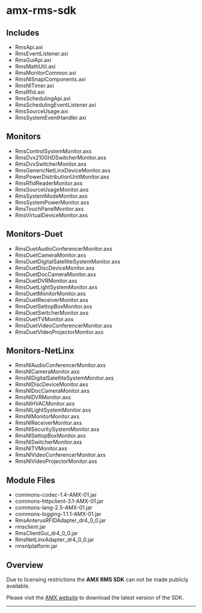 amx-rms-sdk
===========

Includes
--------
+ RmsApi.axi
+ RmsEventListener.axi
+ RmsGuiApi.axi
+ RmsMathUtil.axi
+ RmsMonitorCommon.axi
+ RmsNlSnapiComponents.axi
+ RmsNlTimer.axi
+ RmsRfid.axi
+ RmsSchedulingApi.axi
+ RmsSchedulingEventListener.axi
+ RmsSourceUsage.axi
+ RmsSystemEventHandler.axi

Monitors
--------
+ RmsControlSystemMonitor.axs
+ RmsDvx2100HDSwitcherMonitor.axs
+ RmsDvxSwitcherMonitor.axs
+ RmsGenericNetLinxDeviceMonitor.axs
+ RmsPowerDistributionUnitMonitor.axs
+ RmsRfidReaderMonitor.axs
+ RmsSourceUsageMonitor.axs
+ RmsSystemModeMonitor.axs
+ RmsSystemPowerMonitor.axs
+ RmsTouchPanelMonitor.axs
+ RmsVirtualDeviceMonitor.axs

Monitors-Duet
-------------
+ RmsDuetAudioConferencerMonitor.axs
+ RmsDuetCameraMonitor.axs
+ RmsDuetDigitalSatelliteSystemMonitor.axs
+ RmsDuetDiscDeviceMonitor.axs
+ RmsDuetDocCameraMonitor.axs
+ RmsDuetDVRMonitor.axs
+ RmsDuetLightSystemMonitor.axs
+ RmsDuetMonitorMonitor.axs
+ RmsDuetReceiverMonitor.axs
+ RmsDuetSettopBoxMonitor.axs
+ RmsDuetSwitcherMonitor.axs
+ RmsDuetTVMonitor.axs
+ RmsDuetVideoConferencerMonitor.axs
+ RmsDuetVideoProjectorMonitor.axs

Monitors-NetLinx
----------------
+ RmsNlAudioConferencerMonitor.axs
+ RmsNlCameraMonitor.axs
+ RmsNlDigitalSatelliteSystemMonitor.axs
+ RmsNlDiscDeviceMonitor.axs
+ RmsNlDocCameraMonitor.axs
+ RmsNlDVRMonitor.axs
+ RmsNlHVACMonitor.axs
+ RmsNlLightSystemMonitor.axs
+ RmsNlMonitorMonitor.axs
+ RmsNlReceiverMonitor.axs
+ RmsNlSecuritySystemMonitor.axs
+ RmsNlSettopBoxMonitor.axs
+ RmsNlSwitcherMonitor.axs
+ RmsNlTVMonitor.axs
+ RmsNlVideoConferencerMonitor.axs
+ RmsNlVideoProjectorMonitor.axs

Module Files
------------
+ commons-codec-1.4-AMX-01.jar
+ commons-httpclient-3.1-AMX-01.jar
+ commons-lang-2.5-AMX-01.jar
+ commons-logging-1.1.1-AMX-01.jar
+ RmsAnterusRFIDAdapter_dr4_0_0.jar
+ rmsclient.jar
+ RmsClientGui_dr4_0_0.jar
+ RmsNetLinxAdapter_dr4_0_0.jar
+ rmsnlplatform.jar

Overview
--------
Due to licensing restrictions the **AMX RMS SDK** can not be made publicly available.

Please visit the [AMX website][AMX] to download the latest version of the SDK.

---------------------------------------------------------------
[AMX]: http://www.amx.com "www.amx.com"